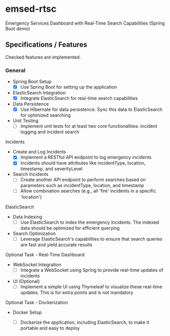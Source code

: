 # emsed-rtsc

Emergency Services Dashboard with Real-Time Search Capabilities (Spring Boot demo)

## Specifications / Features

Checked features are implemented.

### General
- Spring Boot Setup
  - [x] Use Spring Boot for setting up the application
- ElasticSearch Integration
  - [x] Integrate ElasticSearch for real-time search capabilities
- Data Persistence
  - [x] Use Hibernate for data persistence. Sync this data to ElasticSearch for optimized searching
- Unit Testing
  - [ ] Implement unit tests for at least two core functionalities: incident logging and incident search

Incidents
- Create and Log Incidents
  - [x] Implement a RESTful API endpoint to log emergency incidents
  - [x] Incidents should have attributes like incidentType, location, timestamp, and severityLevel
- Search Incidents        
  - [ ] Create another API endpoint to perform searches based on parameters such as incidentType, location, and timestamp  
  - [ ] Allow combination searches (e.g., all 'fire' incidents in a specific 'location')

ElasticSearch
- Data Indexing
  - [ ] Use ElasticSearch to index the emergency incidents. The indexed data should be optimized for efficient querying
- Search Optimization
  - [ ] Leverage ElasticSearch's capabilities to ensure that search queries are fast and yield accurate results

Optional Task - Real-Time Dashboard
- WebSocket Integration
  - [ ] Integrate a WebSocket using Spring to provide real-time updates of incidents
- UI (Optional)
  - [ ] Implement a simple UI using Thymeleaf to visualize these real-time updates. This is for extra points and is not mandatory

Optional Task - Dockerization
- Docker Setup
  - [ ] Dockerize the application, including ElasticSearch, to make it portable and easy to deploy

